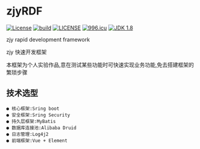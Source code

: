 # zjyRDF

[![License](https://img.shields.io/badge/license-Apache%202-blue.svg "2.0")](http://www.apache.org/licenses/LICENSE-2.0.html)
[![build](https://travis-ci.org/z184924/zjyRDF.svg?branch=master)](https://travis-ci.org/z184924/zjyRDF)
[![LICENSE](https://img.shields.io/badge/license-Anti%20996-blue.svg)](https://github.com/996icu/996.ICU/blob/master/LICENSE)
[![996.icu](https://img.shields.io/badge/link-996.icu-red.svg)](https://996.icu)
[![JDK 1.8](https://img.shields.io/badge/JDK-1.8-green.svg "JDK 1.8")]()

zjy rapid development framework

zjy 快速开发框架

本框架为个人实验作品,意在测试某些功能时可快速实现业务功能,免去搭建框架的繁琐步骤

## 技术选型
    ● 核心框架:Sring boot
    ● 安全框架:Sring Security
    ● 持久层框架:MyBatis
    ● 数据库连接池:Alibaba Druid
    ● 日志管理:Log4j2
    ● 前端框架:Vue + Element
